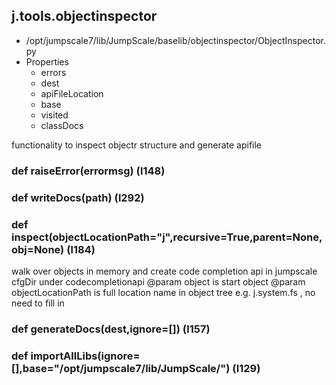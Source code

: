 ## j.tools.objectinspector

- /opt/jumpscale7/lib/JumpScale/baselib/objectinspector/ObjectInspector.py
- Properties
    - errors
    - dest
    - apiFileLocation
    - base
    - visited
    - classDocs

functionality to inspect objectr structure and generate apifile

### def raiseError(errormsg) (l148)

### def writeDocs(path) (l292)

### def inspect(objectLocationPath="j",recursive=True,parent=None,obj=None) (l184)

walk over objects in memory and create code completion api in jumpscale cfgDir under codecompletionapi
@param object is start object
@param objectLocationPath is full location name in object tree e.g. j.system.fs , no need to fill in

### def generateDocs(dest,ignore=[]) (l157)

### def importAllLibs(ignore=[],base="/opt/jumpscale7/lib/JumpScale/") (l129)

